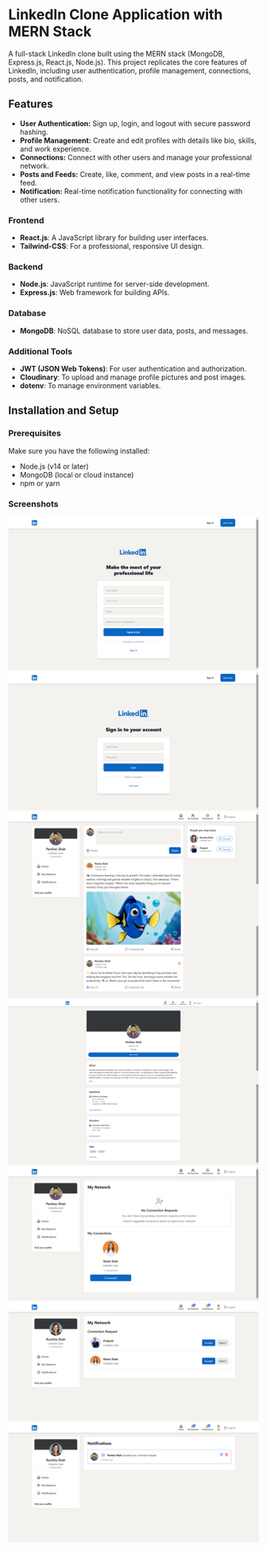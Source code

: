 # LinkedIn Clone Application with MERN Stack

A full-stack LinkedIn clone built using the MERN stack (MongoDB, Express.js, React.js, Node.js). This project replicates the core features of LinkedIn, including user authentication, profile management, connections, posts, and notification.

## Features

- **User Authentication:** Sign up, login, and logout with secure password hashing.
- **Profile Management:** Create and edit profiles with details like bio, skills, and work experience.
- **Connections:** Connect with other users and manage your professional network.
- **Posts and Feeds:** Create, like, comment, and view posts in a real-time feed.
- **Notification:** Real-time notification functionality for connecting with other users.

### Frontend
- **React.js**: A JavaScript library for building user interfaces.
- **Tailwind-CSS**: For a professional, responsive UI design.

### Backend
- **Node.js**: JavaScript runtime for server-side development.
- **Express.js**: Web framework for building APIs.

### Database
- **MongoDB**: NoSQL database to store user data, posts, and messages.

### Additional Tools
- **JWT (JSON Web Tokens)**: For user authentication and authorization.
- **Cloudinary**: To upload and manage profile pictures and post images.
- **dotenv**: To manage environment variables.

## Installation and Setup

### Prerequisites
Make sure you have the following installed:
- Node.js (v14 or later)
- MongoDB (local or cloud instance)
- npm or yarn


### Screenshots
![screenshot](./screenshots/000.png)
![screenshot](./screenshots/0011.png)
![screenshot](./screenshots/001.png)
![screenshot](./screenshots/002.png)
![screenshot](./screenshots/003.png)
![screenshot](./screenshots/004.png)
![screenshot](./screenshots/005.png)